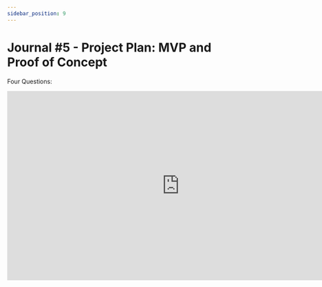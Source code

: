 ```yaml
---
sidebar_position: 9
---
```

# Journal #5 - Project Plan: MVP and Proof of Concept

Four Questions:

<iframe src="https://docs.google.com/document/d/e/2PACX-1vROB7apZYwUrKbDWu_RDU1rdoUE3rOW8Ik1IRp6EpgtxnVWryvnpye1npb-IfruTvZTGYxf0w8yWVr8/pub?embedded=true"frameborder="0" width="800" height="440" allowfullscreen="true" mozallowfullscreen="true" webkitallowfullscreen="true"></iframe>
